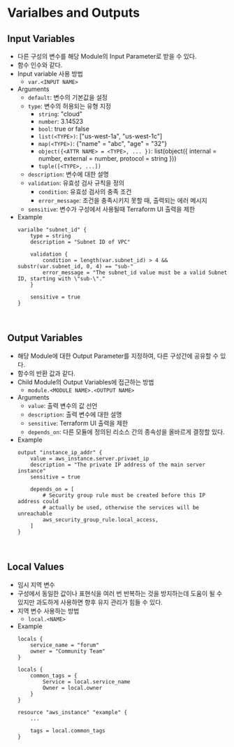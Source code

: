 # Varialbes and Outputs

## Input Variables
* 다른 구성의 변수를 해당 Module의 Input Parameter로 받을 수 있다.
* 함수 인수와 같다.
* Input variable 사용 방법
    * ```var.<INPUT NAME>```
* Arguments
    * ```default```: 변수의 기본값을 설정
    * ```type```: 변수의 허용되는 유형 지정
        * ```string```: "cloud"
        * ```number```: 3.14523
        * ```bool```: true or false
        * ```list(<TYPE>)```: ["us-west-1a", "us-west-1c"]
        * ```map(<TYPE>)```: {"name" = "abc", "age" = "32"}
        * ```object({<ATTR NAME> = <TYPE>, ... })```: list(object({ internal = number, external = number, protocol = string }))
        * ```tuple([<TYPE>, ...])```
    * ```description```: 변수에 대한 설명
    * ```validation```: 유효성 검사 규칙을 정의
        * ```condition```: 유효성 검사의 충족 조건
        * ```error_message```: 조건을 충족시키지 못할 때, 출력되는 에러 메시지
    * ```sensitive```: 변수가 구성에서 사용될때 Terraform UI 출력을 제한
* Example
    ```
    varialbe "subnet_id" {
        type = string
        description = "Subnet ID of VPC"

        validation {
            condition = length(var.subnet_id) > 4 && substr(var.subnet_id, 0, 4) == "sub-"
            error_message = "The subnet_id value must be a valid Subnet ID, starting with \"sub-\"."
        }

        sensitive = true
    }
    ```
</br>

## Output Variables
* 해당 Module에 대한 Output Parameter를 지정하여, 다른 구성간에 공유할 수 있다.
* 함수의 반환 값과 같다.
* Child Module의 Output Variables에 접근하는 방법
    * ```module.<MODULE NAME>.<OUTPUT NAME>```
* Arguments
    * ```value```: 출력 변수의 값 선언
    * ```description```: 출력 변수에 대한 설명
    * ```sensitive```: Terraform UI 출력을 제한
    * ```depends_on```: 다른 모듈에 정의된 리소스 간의 종속성을 올바르게 결정할 있다.
* Example
    ```
    output "instance_ip_addr" {
        value = aws_instance.server.privaet_ip
        description = "The private IP address of the main server instance"
        sensitive = true

        depends_on = [
            # Security group rule must be created before this IP address could
            # actually be used, otherwise the services will be unreachable
            aws_security_group_rule.local_access,
        ]
    }
    ```
</br>

## Local Values
* 임시 지역 변수
* 구성에서 동일한 값이나 표현식을 여러 번 반복하는 것을 방지하는데 도움이 될 수 있지만 과도하게 사용하면 향후 유지 관리가 힘들 수 있다.
* 지역 변수 사용하는 방법
    * ```local.<NAME>```
* Example
    ```
    locals {
        service_name = "forum"
        owner = "Community Team"
    }

    locals {
        common_tags = {
            Service = local.service_name
            Owner = local.owner
        }
    }

    resource "aws_instance" "example" {
        ...

        tags = local.common_tags
    }
    ```
